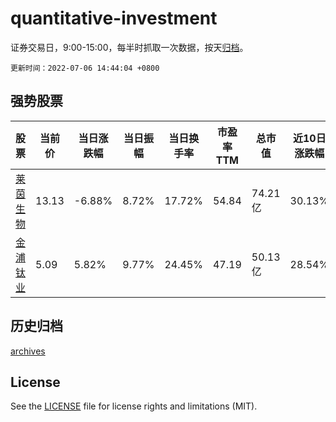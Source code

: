 # quantitative-investment

证券交易日，9:00-15:00，每半时抓取一次数据，按天[归档](archives)。

`更新时间：2022-07-06 14:44:04 +0800`

## 强势股票

|股票|当前价|当日涨跌幅|当日振幅|当日换手率|市盈率TTM|总市值|近10日涨跌幅|
|----|----|----|----|----|----|----|----|
|[莱茵生物](https://xueqiu.com/S/SZ002166)|13.13|-6.88%|8.72%|17.72%|54.84|74.21亿|30.13%|
|[金浦钛业](https://xueqiu.com/S/SZ000545)|5.09|5.82%|9.77%|24.45%|47.19|50.13亿|28.54%|

## 历史归档

[archives](archives)

## License

See the [LICENSE](LICENSE) file for license rights and limitations (MIT).